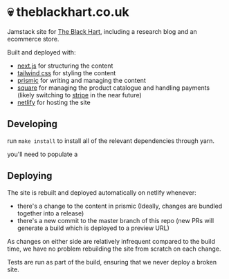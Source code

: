 # :skull: theblackhart.co.uk

Jamstack site for [The Black Hart](theblackhart.co.uk), including a research blog and an ecommerce store.

Built and deployed with:

- [next.js](https://nextjs.org/) for structuring the content
- [tailwind css](https://tailwindcss.com/) for styling the content
- [prismic](https://prismic.io/) for writing and managing the content
- [square](https://squareup.com/gb/en) for managing the product catalogue and handling payments (likely switching to [stripe](https://stripe.com/) in the near future)
- [netlify](https://www.netlify.com/) for hosting the site

## Developing

run `make install` to install all of the relevant dependencies through yarn.

you'll need to populate a 

## Deploying

The site is rebuilt and deployed automatically on netlify whenever:

- there's a change to the content in prismic (Ideally, changes are bundled together into a release)
- there's a new commit to the master branch of this repo (new PRs will generate a build which is deployed to a preview URL)

As changes on either side are relatively infrequent compared to the build time, we have no problem rebuilding the site from scratch on each change.

Tests are run as part of the build, ensuring that we never deploy a broken site.
